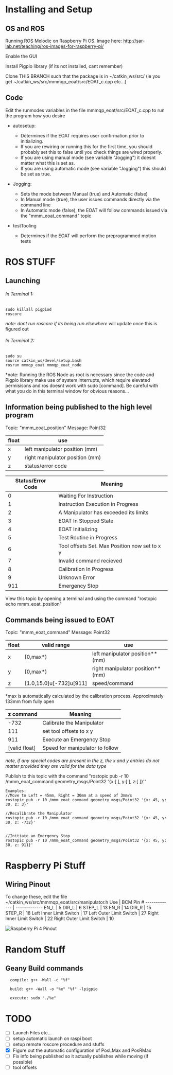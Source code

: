 # Installing and Setup
## OS and ROS
Running ROS Melodic on Raspberry Pi OS. Image here: http://sar-lab.net/teaching/ros-images-for-raspberry-pi/

Enable the GUI

Install Pigpio library (if its not installed, cant remember)

Clone THIS BRANCH such that the package is in ~/catkin_ws/src/ (ie you get ~/catkin_ws/src/mmmqp_eoat/src/EOAT_c.cpp etc...)



## Code
Edit the runmodes variables in the file mmmqp_eoat/src/EOAT_c.cpp to run the program how you desire

- autosetup: 
  - Determines if the EOAT requires user confirmation prior to initializing. 
  - If you are rewiring or running this for the first time, you should probably set this to false until you check things are wired properly.
  - If you are using manual mode (see variable "Jogging") it doesnt matter what this is set as.
  - If you are using automatic mode (see variable "Jogging") this should be set as true.

- Jogging:
  - Sets the mode between Manual (true) and Automatic (false)
  - In Manual mode (true), the user issues commands directly via the command line
  - In Automatic mode (false), the EOAT will follow commands issued via the "mmm_eoat_command" topic

- testTooling
  - Determines if the EOAT will perform the preprogrammed motion tests

# ROS STUFF
## Launching
###### In Terminal 1:
```
sudo killall pigpiod
roscore
```
*note: dont run roscore if its being run elsewhere* will update once this is figured out

###### In Terminal 2:
```
sudo su
source catkin_ws/devel/setup.bash
rosrun mmmqp_eoat mmmqp_eoat_node
```
*note: Running the ROS Node as root is necessary since the code and Pigpio library make use of system interrupts, which require elevated permisisons and ros doesnt work with sudo [command]. Be careful with what you do in this terminal window for obvious reasons...


## Information being published to the high level program
Topic: "mmm_eoat_position"
Message: Point32

float  |  use
----  |  -----
x  |  left manipulator position (mm)
y  |  right manipulator position (mm)
z  |  status/error code

Status/Error Code  | Meaning
------------- | -------------
0  | Waiting For Instruction
1  | Instruction Execution in Progress
2  | A Manipulator has exceeded its limits
3  | EOAT In Stopped State
4  | EOAT Initializing
5  | Test Routine in Progress
6  | Tool offsets Set. Max Position now set to x y
7  | Invalid command recieved
8  | Calibration In Progress
9  | Unknown Error
911  | Emergency Stop

View this topic by opening a terminal and using the command "rostopic echo mmm_eoat_position"



## Commands being issued to EOAT
Topic: "mmm_eoat_command"
Message: Point32

float  |  valid range  |  use
------------- | -------------| -------------
x  |  [0,max*)  | left manipulator position** (mm)
y  |  [0,max*)  | right manipulator position** (mm)
z  |  [1.0,15.0]u[-732]u[911]  | speed/command

*max is automatically calculated by the calibration process. Approximately 133mm from fully open

z command  | Meaning
------------- | -------------
-732  | Calibrate the Manipulator
111  | set tool offsets to x y
911  | Execute an Emergency Stop
[valid float]  | Speed for manipulator to follow

*note, if any special codes are present in the z, the x and y entries do not matter provided they are valid for the data type*

Publish to this topic with the command "rostopic pub -r 10 /mmm_eoat_command geometry_msgs/Point32 '{x:[ ], y:[ ], z:[ ]}'"
```
Examples:
//Move to Left = 45mm, Right = 30mm at a speed of 3mm/s
rostopic pub -r 10 /mmm_eoat_command geometry_msgs/Point32 '{x: 45, y: 30, z: 3}'

//Recalibrate the Manipulator
rostopic pub -r 10 /mmm_eoat_command geometry_msgs/Point32 '{x: 45, y: 30, z: -732}'


//Initiate an Emergency Stop
rostopic pub -r 10 /mmm_eoat_command geometry_msgs/Point32 '{x: 45, y: 30, z: 911}'
```

# Raspberry Pi Stuff
## Wiring Pinout
To change these, edit the file  ~/catkin_ws/src/mmmqp_eoat/src/manipulator.h
Use  | BCM Pin #
------------- | -------------
EN_L  | 5
DIR_L  | 6
STEP_L  | 13
EN_R  | 14
DIR_R  | 15
STEP_R  | 18
Left Inner Limit Switch  | 17
Left Outer Limit Switch  | 27
Right Inner Limit Switch  | 22
Right Outer Limit Switch  | 10

![Raspberry Pi 4 Pinout](https://www.etechnophiles.com/wp-content/uploads/2021/01/R-Pi-4-GPIO-Pinout.jpg)

# Random Stuff
## Geany Build commands
```
  compile: g++ -Wall -c "%f"

  build: g++ -Wall -o "%e" "%f" -lpigpio

  execute: sudo "./%e"
 ```
 
 # TODO
- [ ] Launch Files etc...
- [ ] setup automatic launch on raspi boot
- [ ] setup remote roscore procedure and stuffs
- [x] Figure out the automatic configuration of PosLMax and PosRMax
- [ ] Fix info being published so it actually publishes while moving (if possible)
- [ ] tool offsets
